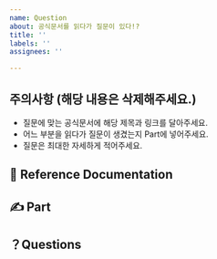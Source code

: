 ```yaml
---
name: Question
about: 공식문서를 읽다가 질문이 있다!?
title: ''
labels: ''
assignees: ''

---
```


## 주의사항 (해당 내용은 삭제해주세요.)
- 질문에 맞는 공식문서에 해당 제목과 링크를 달아주세요.
- 어느 부분을 읽다가 질문이 생겼는지 Part에 넣어주세요.
- 질문은 최대한 자세하게 적어주세요.

## 📃 Reference Documentation

## ✍️ Part

## ？Questions
